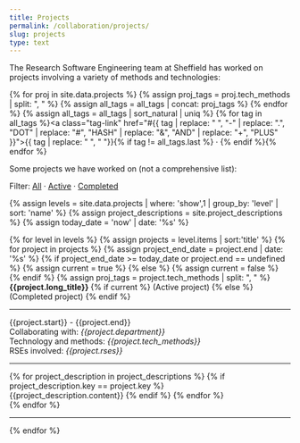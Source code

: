```yaml
---
title: Projects
permalink: /collaboration/projects/
slug: projects
type: text
---
```


<style>
    .active {
        padding: 10px;
        border: 1px solid gray;
        margin: 10px;
        }   
    .completed {
        color: #656565;
        background-color: WhiteSmoke;
        padding: 10px;
        border: 1px solid gray;
        margin: 10px;
    }    
</style>

The Research Software Engineering team at Sheffield has worked on projects involving a variety of methods and technologies:

{% for proj in site.data.projects %}
{% assign proj_tags = proj.tech_methods | split: ", " %}
{% assign all_tags = all_tags | concat: proj_tags %}
{% endfor %}
{% assign all_tags = all_tags | sort_natural | uniq %}
{% for tag in all_tags %}<a class="tag-link" href="#{{ tag | replace: " ", "-" | replace: ".", "DOT" | replace: "#", "HASH" | replace: "&", "AND" | replace: "+", "PLUS" }}">{{ tag | replace: " ", "&nbsp;"}}</a>{% if tag != all_tags.last %} &middot; {% endif %}{% endfor %}

Some projects we have worked on (not a comprehensive list):

Filter: <a class="filter-link selected" href="">All</a> &middot; <a class="filter-link" href="#active">Active</a> &middot; <a class="filter-link" href="#completed">Completed</a>

{% assign levels = site.data.projects | where: 'show',1 | group_by: 'level' | sort: 'name' %}
{% assign project_descriptions = site.project_descriptions %}
{% assign today_date = 'now' | date: '%s' %}

<div class="current-project-list">
    {% for level in levels %}
        {% assign projects = level.items | sort:'title' %}
        {% for project in projects %}
        {% assign project_end_date = project.end | date: '%s' %}
        {% if project_end_date >= today_date or project.end == undefined %}
            {% assign current = true %}
        {% else %}
            {% assign current = false %}
        {% endif %}
        {% assign proj_tags = project.tech_methods | split: ", " %}
        <div class="project {% if current %}active{% else %}completed{% endif %}{% for tag in proj_tags %} tag-{{ tag | replace: " ", "-" | replace: ".", "DOT" | replace: "#", "HASH" | replace: "&", "AND" | replace: "+", "PLUS" }}{% endfor %}">
            <b>{{project.long_title}} </b>
            {% if current %}
                (Active project)
            {% else %}
                (Completed project)
            {% endif %}
            <hr/>
            {{project.start}} - {{project.end}}
            <br/>
            Collaborating with: <em>{{project.department}}</em>
            <br/>
            Technology and methods: <em>{{project.tech_methods}}</em>
            <br/>
            RSEs involved: <em>{{project.rses}}</em>
            <hr/>
            {% for project_description in project_descriptions %}
                {% if project_description.key == project.key %}                    
                    <br/>
                    {{project_description.content}}
                {% endif %}
            {% endfor %}            
        </div>
        {% endfor %}
        <hr/>
    {% endfor %}
</div>
<script>
window.addEventListener('load', (event) => {
    if (window.location.hash) {
        var tag = window.location.hash.slice(1);
        // Find the matching tag
        $("a.tag-link[href$='"+tag+"']").trigger("click");
        $("a.filter-link[href$='"+tag+"']").trigger("click");
    }
});
</script>
